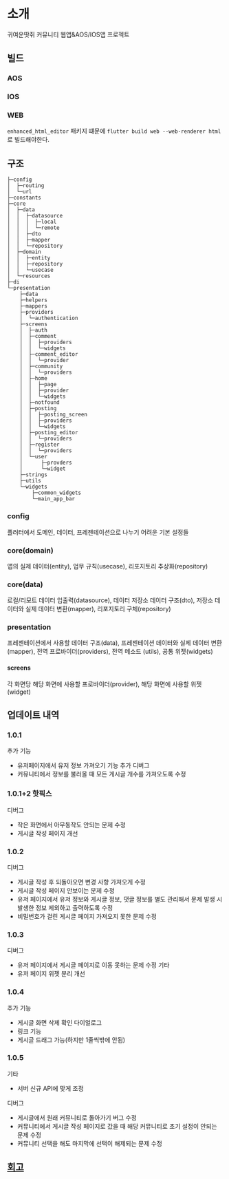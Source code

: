 # 소개
귀여운땃쥐 커뮤니티 웹앱&AOS/IOS앱 프로젝트

## 빌드
### AOS
### IOS
### WEB
`enhanced_html_editor` 패키지 떄문에 `flutter build web --web-renderer html`로 빌드해야한다.

## 구조
```
├─config
│  ├─routing
│  └─url
├─constants
├─core
│  ├─data
│  │  ├─datasource
│  │  │  ├─local
│  │  │  └─remote
│  │  ├─dto
│  │  ├─mapper
│  │  └─repository
│  ├─domain
│  │  ├─entity
│  │  ├─repository
│  │  └─usecase
│  └─resources
├─di
└─presentation
    ├─data
    ├─helpers
    ├─mappers
    ├─providers
    │  └─authentication
    ├─screens
    │  ├─auth
    │  ├─comment
    │  │  ├─providers
    │  │  └─widgets
    │  ├─comment_editor
    │  │  └─provider
    │  ├─community
    │  │  └─providers
    │  ├─home
    │  │  ├─page
    │  │  ├─provider
    │  │  └─widgets
    │  ├─notfound
    │  ├─posting
    │  │  ├─posting_screen
    │  │  ├─providers
    │  │  └─widgets
    │  ├─posting_editor
    │  │  └─providers
    │  ├─register
    │  │  └─providers
    │  └─user
    │      ├─provders
    │      └─widget
    ├─strings
    ├─utils
    └─widgets
        ├─common_widgets
        └─main_app_bar
```
### config
플러터에서 도메인, 데이터, 프레젠테이션으로 나누기 어려운 기본 설정들
### core(domain)
앱의 실제 데이터(entity), 업무 규칙(usecase), 리포지토리 추상화(repository)
### core(data)
로컬/리모트 데이터 입출력(datasource), 데이터 저장소 데이터 구조(dto), 저장소 데이터와 실제 데이터 변환(mapper), 리포지토리 구체(repository)
### presentation
프레젠테이션에서 사용할 데이터 구조(data), 프레젠테이션 데이터와 실제 데이터 변환(mapper), 전역 프로바이더(providers), 전역 메소드 (utils), 공통 위젯(widgets)
#### screens
각 화면당 해당 화면에 사용할 프로바이더(provider), 해당 화면에 사용할 위젯(widget)

## 업데이트 내역
### 1.0.1
추가 기능
- 유저페이지에서 유저 정보 가져오기 기능 추가
디버그
- 커뮤니티에서 정보를 불러올 때 모든 게시글 개수를 가져오도록 수정
### 1.0.1+2 핫픽스
디버그
- 작은 화면에서 아무동작도 안되는 문제 수정
- 게시글 작성 페이지 개선
### 1.0.2
디버그
- 게시글 작성 후 되돌아오면 변경 사항 가져오게 수정
- 게시글 작성 페이지 안보이는 문제 수정
- 유저 페이지에서 유저 정보와 게시글 정보, 댓글 정보를 별도 관리해서 문제 발생 시 발생한 정보 제외하고 출력하도록 수정
- 비밀번호가 걸린 게시글 페이지 가져오지 못한 문제 수정
### 1.0.3
디버그
- 유저 페이지에서 게시글 페이지로 이동 못하는 문제 수정
기타
- 유저 페이지 위젯 분리 개선

### 1.0.4
추가 기능
- 게시글 화면 삭제 확인 다이얼로그
- 링크 기능
- 게시글 드래그 가능(하지만 1줄씩밖에 안됨)

### 1.0.5
기타
- 서버 신규 API에 맞게 조정

디버그
- 게시글에서 원래 커뮤니티로 돌아가기 버그 수정
- 커뮤니티에서 게시글 작성 페이지로 갔을 때 해당 커뮤니티로 초기 설정이 안되는 문제 수정
- 커뮤니티 선택을 해도 마지막에 선택이 해제되는 문제 수정

## [회고](./log/README.md)